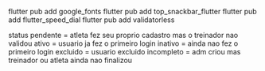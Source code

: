 flutter pub add google_fonts
flutter pub add top_snackbar_flutter
flutter pub add flutter_speed_dial
flutter pub add validatorless

status
pendente = atleta fez seu proprio cadastro mas o treinador nao validou
ativo = usuario ja fez o primeiro login
inativo = ainda nao fez o primeiro login
excluido = usuario excluido
incompleto = adm criou mas treinador ou atleta ainda nao finalizou
